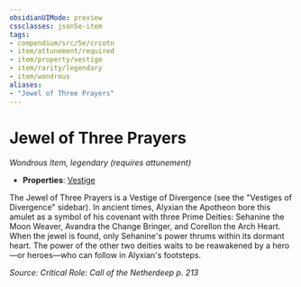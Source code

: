 ```yaml
---
obsidianUIMode: preview
cssclasses: json5e-item
tags:
- compendium/src/5e/crcotn
- item/attunement/required
- item/property/vestige
- item/rarity/legendary
- item/wondrous
aliases: 
- "Jewel of Three Prayers"
---
```

# Jewel of Three Prayers
*Wondrous Item, legendary (requires attunement)*  

- **Properties**: [Vestige](/Systems/5e/rules/item-properties.md#Vestige)

The Jewel of Three Prayers is a Vestige of Divergence (see the "Vestiges of Divergence" sidebar). In ancient times, Alyxian the Apotheon bore this amulet as a symbol of his covenant with three Prime Deities: Sehanine the Moon Weaver, Avandra the Change Bringer, and Corellon the Arch Heart. When the jewel is found, only Sehanine's power thrums within its dormant heart. The power of the other two deities waits to be reawakened by a hero—or heroes—who can follow in Alyxian's footsteps.

*Source: Critical Role: Call of the Netherdeep p. 213*